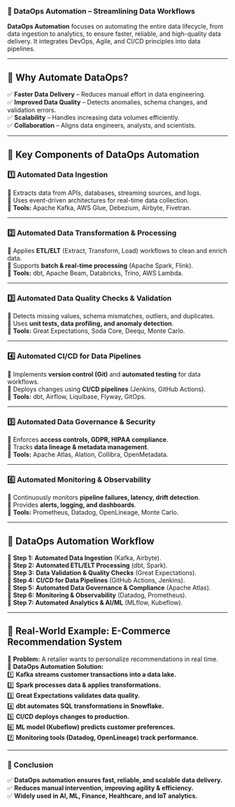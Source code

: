 ### **📌 DataOps Automation – Streamlining Data Workflows**  

**DataOps Automation** focuses on automating the entire data lifecycle, from data ingestion to analytics, to ensure faster, reliable, and high-quality data delivery. It integrates DevOps, Agile, and CI/CD principles into data pipelines.  

---

## **🚀 Why Automate DataOps?**  
✅ **Faster Data Delivery** – Reduces manual effort in data engineering.  
✅ **Improved Data Quality** – Detects anomalies, schema changes, and validation errors.  
✅ **Scalability** – Handles increasing data volumes efficiently.  
✅ **Collaboration** – Aligns data engineers, analysts, and scientists.  

---

## **🔗 Key Components of DataOps Automation**  

### **1️⃣ Automated Data Ingestion**  
🔹 Extracts data from APIs, databases, streaming sources, and logs.  
🔹 Uses event-driven architectures for real-time data collection.  
🔹 **Tools:** Apache Kafka, AWS Glue, Debezium, Airbyte, Fivetran.  

---

### **2️⃣ Automated Data Transformation & Processing**  
🔹 Applies **ETL/ELT** (Extract, Transform, Load) workflows to clean and enrich data.  
🔹 Supports **batch & real-time processing** (Apache Spark, Flink).  
🔹 **Tools:** dbt, Apache Beam, Databricks, Trino, AWS Lambda.  

---

### **3️⃣ Automated Data Quality Checks & Validation**  
🔹 Detects missing values, schema mismatches, outliers, and duplicates.  
🔹 Uses **unit tests, data profiling, and anomaly detection**.  
🔹 **Tools:** Great Expectations, Soda Core, Deequ, Monte Carlo.  

---

### **4️⃣ Automated CI/CD for Data Pipelines**  
🔹 Implements **version control (Git)** and **automated testing** for data workflows.  
🔹 Deploys changes using **CI/CD pipelines** (Jenkins, GitHub Actions).  
🔹 **Tools:** dbt, Airflow, Liquibase, Flyway, GitOps.  

---

### **5️⃣ Automated Data Governance & Security**  
🔹 Enforces **access controls, GDPR, HIPAA compliance**.  
🔹 Tracks **data lineage & metadata management**.  
🔹 **Tools:** Apache Atlas, Alation, Collibra, OpenMetadata.  

---

### **6️⃣ Automated Monitoring & Observability**  
🔹 Continuously monitors **pipeline failures, latency, drift detection**.  
🔹 Provides **alerts, logging, and dashboards**.  
🔹 **Tools:** Prometheus, Datadog, OpenLineage, Monte Carlo.  

---

## **🔄 DataOps Automation Workflow**  

📌 **Step 1:** **Automated Data Ingestion** (Kafka, Airbyte).  
📌 **Step 2:** **Automated ETL/ELT Processing** (dbt, Spark).  
📌 **Step 3:** **Data Validation & Quality Checks** (Great Expectations).  
📌 **Step 4:** **CI/CD for Data Pipelines** (GitHub Actions, Jenkins).  
📌 **Step 5:** **Automated Data Governance & Compliance** (Apache Atlas).  
📌 **Step 6:** **Monitoring & Observability** (Datadog, Prometheus).  
📌 **Step 7:** **Automated Analytics & AI/ML** (MLflow, Kubeflow).  

---

## **📍 Real-World Example: E-Commerce Recommendation System**  
🔹 **Problem:** A retailer wants to personalize recommendations in real time.  
🔹 **DataOps Automation Solution:**  
1️⃣ **Kafka streams customer transactions into a data lake.**  
2️⃣ **Spark processes data & applies transformations.**  
3️⃣ **Great Expectations validates data quality.**  
4️⃣ **dbt automates SQL transformations in Snowflake.**  
5️⃣ **CI/CD deploys changes to production.**  
6️⃣ **ML model (Kubeflow) predicts customer preferences.**  
7️⃣ **Monitoring tools (Datadog, OpenLineage) track performance.**  

---

### **📌 Conclusion**  
✅ **DataOps automation ensures fast, reliable, and scalable data delivery.**  
✅ **Reduces manual intervention, improving agility & efficiency.**  
✅ **Widely used in AI, ML, Finance, Healthcare, and IoT analytics.**  
